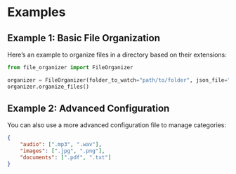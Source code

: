 # Examples

## Example 1: Basic File Organization

Here’s an example to organize files in a directory based on their extensions:

```python
from file_organizer import FileOrganizer

organizer = FileOrganizer(folder_to_watch="path/to/folder", json_file="config.json")
organizer.organize_files()
```

## Example 2: Advanced Configuration

You can also use a more advanced configuration file to manage categories:
```json
{
    "audio": [".mp3", ".wav"],
    "images": [".jpg", ".png"],
    "documents": [".pdf", ".txt"]
}
```